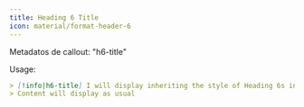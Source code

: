 ```yaml
---
title: Heading 6 Title
icon: material/format-header-6
---
```


Metadatos de callout: "h6-title"

Usage:
```md
> [!info|h6-title] I will display inheriting the style of Heading 6s in this theme
> Content will display as usual
```